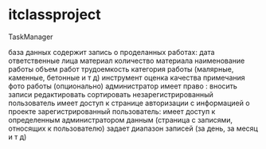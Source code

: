 # itclassproject

TaskManager

база данных содержит запись о проделанных работах:
  дата
  ответственные лица
  материал
  количество материала
  наименование работы
  объем работ
  трудоемкость
  категория работы (малярные, каменные, бетонные и т д)
  инструмент
  оценка качества
  примечания
  фото работы (опционально)
администратор имеет право : 
  вносить записи
  редактировать
  сортировать 
незарегистрированный пользователь имеет доступ к странице авторизации с информацией о проекте
зарегистрированный пользователь:
  имеет доступ к определенным администратором данным (страница с записями, относящих к пользователю)
  задает диапазон записей (за день, за месяц и т д)
  
  
